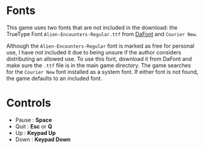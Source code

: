 # Fonts

This game uses two fonts that are not included in the download: the TrueType Font `Alien-Encounters-Regular.ttf` from [DaFont](https://www.dafont.com/alien-encounters.font) and `Courier New`. 

Although the `Alien-Encounters-Regular` font is marked as free for personal use, I have not included it due to being unsure if the author considers distributing an allowed use. To use this font, download it from DaFont and make sure the `.ttf` file is in the main game directory. The game searches for the `Courier New` font installed as a system font. If either font is not found, the game defaults to an included font. 

# Controls

- Pause : **Space**
- Quit  : **Esc** or **Q**
- Up    : **Keypad Up**
- Down   : **Keypad Down**


